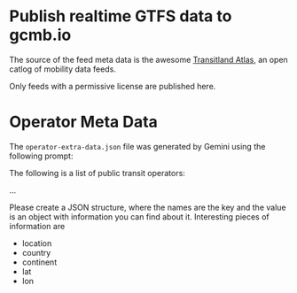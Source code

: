 # Publish realtime GTFS data to gcmb.io

The source of the feed meta data is the awesome [Transitland Atlas](https://github.com/transitland/transitland-atlas), an open catlog of mobility data 
feeds.

Only feeds with a permissive license are published here.

# Operator Meta Data

The `operator-extra-data.json` file was generated by Gemini using the following prompt:

The following is a list of public transit operators:

...

Please create a JSON structure, where the names are the key and the value is an object with information you can find about it. Interesting pieces of information are


* location
* country
* continent
* lat
* lon
